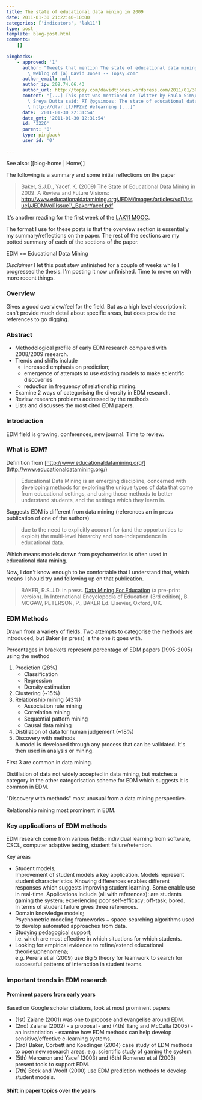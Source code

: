 ```yaml
---
title: The state of educational data mining in 2009
date: 2011-01-30 21:22:40+10:00
categories: ['indicators', 'lak11']
type: post
template: blog-post.html
comments:
    []
    
pingbacks:
    - approved: '1'
      author: "Tweets that mention The state of educational data mining in 2009 \xAB The\
        \ Weblog of (a) David Jones -- Topsy.com"
      author_email: null
      author_ip: 208.74.66.43
      author_url: http://topsy.com/davidtjones.wordpress.com/2011/01/30/the-state-of-educational-data-mining-in-2009/?utm_source=pingback&utm_campaign=L2
      content: "[...] This post was mentioned on Twitter by Paulo Sim\xF5es, Sreya Dutta.\
        \ Sreya Dutta said: RT @pgsimoes: The state of educational data mining in 2009\
        \ http://dlvr.it/FPZmZ #elearning [...]"
      date: '2011-01-30 22:31:54'
      date_gmt: '2011-01-30 12:31:54'
      id: '3226'
      parent: '0'
      type: pingback
      user_id: '0'
    
---
```


See also: [[blog-home | Home]]

The following is a summary and some initial reflections on the paper

> Baker, S.J.D., Yacef, K. (2009) The State of Educational Data Mining in 2009: A Review and Future Visions: http://www.educationaldatamining.org/JEDM/images/articles/vol1/issue1/JEDMVol1Issue1\_BakerYacef.pdf

It's another reading for the first week of the [LAK11 MOOC](http://learninganalytics.net/).

The format I use for these posts is that the overview section is essentially my summary/reflections on the paper. The rest of the sections are my potted summary of each of the sections of the paper.

EDM == Educational Data Mining

_Disclaimer_ I let this post stew unfinished for a couple of weeks while I progressed the thesis. I'm posting it now unfinished. Time to move on with more recent things.

### Overview

Gives a good overview/feel for the field. But as a high level description it can't provide much detail about specific areas, but does provide the references to go digging.

### Abstract

- Methodological profile of early EDM research compared with 2008/2009 research.
- Trends and shifts include
    - increased emphasis on prediction;
    - emergence of attempts to use existing models to make scientific discoveries
    - reduction in frequency of relationship mining.
- Examine 2 ways of categorising the diversity in EDM research.
- Review research problems addressed by the methods
- Lists and discusses the most cited EDM papers.

### Introduction

EDM field is growing, conferences, new journal. Time to review.

### What is EDM?

Definition from [http://www.educationaldatamining.org/](http://www.educationaldatamining.org/)

> Educational Data Mining is an emerging discipline, concerned with developing methods for exploring the unique types of data that come from educational settings, and using those methods to better understand students, and the settings which they learn in.

Suggests EDM is different from data mining (references an in press publication of one of the authors)

> due to the need to explicitly account for (and the opportunities to exploit) the multi-level hierarchy and non-independence in educational data.

Which means models drawn from psychometrics is often used in educational data mining.

Now, I don't know enough to be comfortable that I understand that, which means I should try and following up on that publication.

> BAKER, R.S.J.D. in press. [Data Mining For Education](http://users.wpi.edu/~rsbaker/Encyclopedia%20Chapter%20Draft%20v10%20-fw.pdf) (a pre-print version). In International Encyclopedia of Education (3rd edition), B. MCGAW, PETERSON, P., BAKER Ed. Elsevier, Oxford, UK.

### EDM Methods

Drawn from a variety of fields. Two attempts to categorise the methods are introduced, but Baker (in press) is the one it goes with.

Percentages in brackets represent percentage of EDM papers (1995-2005) using the method

1. Prediction (28%)
    - Classification
    - Regression
    - Density estimation
2. Clustering (~15%)
3. Relationship mining (43%)
    - Association rule mining
    - Correlation mining
    - Sequential pattern mining
    - Causal data mining
4. Distillation of data for human judgement (~18%)
5. Discovery with methods  
    A model is developed through any process that can be validated. It's then used in analysis or mining.

First 3 are common in data mining.

Distillation of data not widely accepted in data mining, but matches a category in the other categorisation scheme for EDM which suggests it is common in EDM.

"Discovery with methods" most unusual from a data mining perspective.

Relationship mining most prominent in EDM.

### Key applications of EDM methods

EDM research come from various fields: individual learning from software, CSCL, computer adaptive testing, student failure/retention.

Key areas

- Student models;  
    Improvement of student models a key application. Models represent student characteristics. Knowing differences enables different responses which suggests improving student learning. Some enable use in real-time. Applications include (all with references): are students gaming the system; experiencing poor self-efficacy; off-task; bored.  
    In terms of student failure gives three references.
- Domain knowledge models;  
    Psychometric modeling frameworks + space-searching algorithms used to develop automated approaches from data.
- Studying pedagogical support;  
    i.e. which are most effective in which situations for which students.
- Looking for empirical evidence to refine/extend educational theories/phenomena;  
    e.g. Perera et al (2009) use Big 5 theory for teamwork to search for successful patterns of interaction in student teams.

### Important trends in EDM research

#### Prominent papers from early years

Based on Google scholar citations, look at most prominent papers

- (1st) Zaiane (2001) was one to propose and evangelise around EDM.
- (2nd) Zaiane (2002) - a proposal - and (4th) Tang and McCalla (2005) - an instantiation - examine how EDM methods can help develop sensitive/effective e-learning systems.
- (3rd) Baker, Corbett and Koedinger (2004) case study of EDM methods to open new research areas. e.g. scientific study of gaming the system.
- (5th) Merceron and Yacef (2003) and (6th) Romereo et al (2003) present tools to support EDM.
- (7th) Beck and Woolf (2000) use EDM prediction methods to develop student models.

#### Shift in paper topics over the years